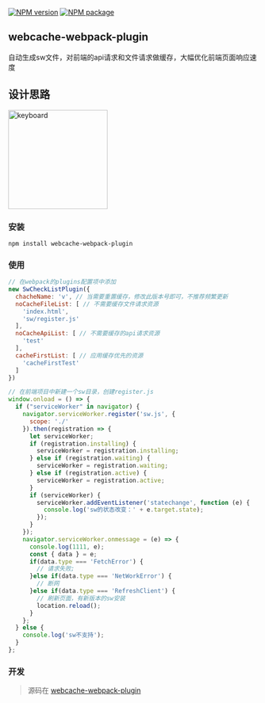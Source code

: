 [![NPM version](https://img.shields.io/npm/v/webcache-webpack-plugin.svg)](https://www.npmjs.com/package/webcache-webpack-plugin)
[![NPM package](https://img.shields.io/npm/dy/webcache-webpack-plugin.svg)](https://www.npmjs.com/package/webcache-webpack-plugin)

## webcache-webpack-plugin

自动生成sw文件，对前端的api请求和文件请求做缓存，大幅优化前端页面响应速度

## 设计思路

<img width="200" src="http://qzruncode.github.io/image/sw.jpg" alt="keyboard" >

### 安装
```
npm install webcache-webpack-plugin
```

### 使用
```js
// 在webpack的plugins配置项中添加
new SwCheckListPlugin({
  chacheName: 'v', // 当需要重置缓存，修改此版本号即可，不推荐频繁更新
  noCacheFileList: [ // 不需要缓存文件请求资源
    'index.html',
    'sw/register.js'
  ],
  noCacheApiList: [ // 不需要缓存的api请求资源
    'test'
  ],
  cacheFirstList: [ // 应用缓存优先的资源
    'cacheFirstTest'
  ]
})

// 在前端项目中新建一个sw目录，创建register.js
window.onload = () => {
  if ("serviceWorker" in navigator) {
    navigator.serviceWorker.register('sw.js', {
      scope: './'
    }).then(registration => {
      let serviceWorker;
      if (registration.installing) {
        serviceWorker = registration.installing;
      } else if (registration.waiting) {
        serviceWorker = registration.waiting;
      } else if (registration.active) {
        serviceWorker = registration.active;
      }
      if (serviceWorker) {
        serviceWorker.addEventListener('statechange', function (e) {
          console.log('sw的状态改变：' + e.target.state);
        });
      }
    });
    navigator.serviceWorker.onmessage = (e) => {
      console.log(1111, e);
      const { data } = e;
      if(data.type === 'FetchError') {
        // 请求失败;
      }else if(data.type === 'NetWorkError') {
        // 断网
      }else if(data.type === 'RefreshClient') {
        // 刷新页面，有新版本的sw安装
        location.reload();
      }
    };
  } else {
    console.log('sw不支持');
  }
};

```

### 开发
> 源码在 [webcache-webpack-plugin](https://github.com/qzruncode/webcache-webpack-plugin)